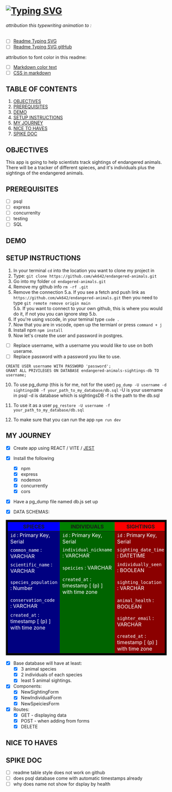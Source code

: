 # [![Typing SVG](https://readme-typing-svg.demolab.com?font=Fira+Code&weight=600&size=20&pause=5000&center=true&vCenter=true&multiline=true&lines=ENDAGERED+ANIMAL+SIGHTING+TRACKER)](https://git.io/typing-svg)
###### attribution this typewriting animation to :
- [ ] [Readme Typing SVG](https://readme-typing-svg.demolab.com/demo/?weight=600&size=30&pause=5000&center=true&vCenter=true&multiline=true&width=500&lines=ENDAGERED+ANIMAL+SIGHTING+TRACKER)
- [ ] [Readme Typing SVG gitHub](https://github.com/DenverCoder1/readme-typing-svg?tab=readme-ov-file)

attribution to font color in this readme:
- [ ] [Markdown color text](https://github.com/orgs/community/discussions/31570)
- [ ] [CSS in markdown](https://lifelongprogrammer.blogspot.com/2019/01/how-to-style-markdown-with-css.html)

## TABLE OF CONTENTS 
1. [OBJECTIVES](#objectives)
2. [PREREQUISITES](#prerequisites)
3. [DEMO](#demo)
4. [SETUP INSTRUCTIONS](#setup)
5. [MY JOURNEY](#journey)
6. [NICE TO HAVES](#nice)
7. [SPIKE DOC](#spike)

## OBJECTIVES <a name="objctivies"></a>
This app is going to help scientists track sightings of endangered animals. There will be a tracker of different spieces, and it's individuals plus the sightings of the endangered animals.

## PREREQUISITES <a name="prerequisites"></a>
- [ ] psql
- [ ] express
- [ ] concurrenlty
- [ ] testing
- [ ] SQL
## DEMO <a name="demo"></a>

## SETUP INSTRUCTIONS <a name="setup"></a>
1. In your terminal `cd` into the location you want to clone my project in
2. Type: `git clone https://github.com/wk642/endangered-animals.git`
3. Go into my folder `cd endagered-animals.git`
4. Remove my github info `rm -rf .git`
5. Remove the connection
  5.a. If you see a fetch and push link as `https://github.com/wk642/endangered-animals.git` then you need to type `git remote remove origin main`  
  5.b. If you want to connect to your own github, this is where you would do it, if not you you can ignore step 5.b.
6. If you're using vscode, in  your teminal type `code .`
7. Now that you are in vscode, open up the termianl or press `command + j`
8. Install npm `npm install`
9. Now let's create the user and password in postgres. 
  - [ ] Replace username, with a username you would like to use on both userame.
  - [ ] Replace password with a password you like to use. 
```
CREATE USER username WITH PASSWORD 'password';
GRANT ALL PRIVILEGES ON DATABASE endangered-animals-sightings-db TO username;
```
10. To use pg_dump (this is for me, not for the user)
`pg_dump -U username -d sightingsDB -f your_path_to_my_database/db.sql`
-U is your username in psql
-d is database which is sightingsDB
-f is the path to the db.sql
11. To use it as a user
`pg_restore -U username -f your_path_to_my_database/db.sql`

12. To make sure that you can run the app `npm run dev`

## MY JOURNEY <a name="journey"></a>
- [x] Create app using REACT / VITE / [JEST](https://gist.github.com/wk642/502cf733b63686c07140e9a84631edc4)
- [x] Install the following
  - [x] npm
  - [x] express
  - [x] nodemon
  - [x] concurrently
  - [x] cors
- [x] Have a pg_dump file named db.js set up

- [x] DATA SCHEMAS: 

| SPIECES | INDIVIDUALS | SIGHTINGS|
| --- | --- | ---|
| `id` : Primary Key, Serial |`id` : Primary Key, Serial | `id` : Primary Key, Serial |
| `common_name` : VARCHAR | `individual_nickname` : VARCHAR | `sighting_date_time` : DATETIME|
| `scientific_name` : VARCHAR | `speicies` : VARCHAR | `individually_seen` : BOOLEAN|
|  `species_population` : Number | `created_at` : timestamp [ (p) ] with time zone | `sighting_location` : VARCHAR |
| `conservation_code` : VARCHAR |  | `animal_health` : BOOLEAN|
| `created_at` : timestamp [ (p) ] with time zone | |`sighter_email` : VARCHAR |
| | | `created_at` : timestamp [ (p) ] with time zone |

- [x] Base database will have at least: 
  - [x] 3 animal species 
  - [x] 2 individuals of each species
  - [x] least 5 animal sightings.

- [x] Components:
  - [x] NewSightingForm
  - [x] NewIndividualForm
  - [x] NewSpeiciesForm

- [x] Routes:
  - [x] GET - displaying data
  - [x] POST - when adding from forms
  - [x] DELETE

## NICE TO HAVES <a name="nice"></a>

## SPIKE DOC <a name="spike"></a>
- [ ] readme table style does not work on github
- [ ] does psql database come with automatic timestamps already
- [ ] why does name not show for dsplay by health

<style>
  table{
    border: 6px solid black;
    width: 100%;
  }
  th:nth-child(1){
    background-color: blue;
    justify-content: center;
  }
  th:nth-child(2){
    background-color: green;
    justify-content: center;
  }
  th:nth-child(3){
    background-color: red;
    justify-content: center;
  }
  td:nth-child(1){
    background-color: #000080;
    color: white;
    /* width: 30%; */
  }
  td:nth-child(2){
    background-color: #006400;
    color: white;
    /* width: 30%; */
  }
  td:nth-child(3){
    background-color: #8B0000;
    color: white;
    /* width: 30%; */
  }
</style> 